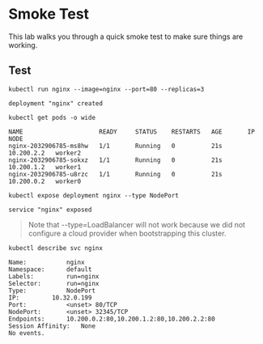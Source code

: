 # Smoke Test

This lab walks you through a quick smoke test to make sure things are working.

## Test

```
kubectl run nginx --image=nginx --port=80 --replicas=3
```

```
deployment "nginx" created
```

```
kubectl get pods -o wide
```
```
NAME                     READY     STATUS    RESTARTS   AGE       IP           NODE
nginx-2032906785-ms8hw   1/1       Running   0          21s       10.200.2.2   worker2
nginx-2032906785-sokxz   1/1       Running   0          21s       10.200.1.2   worker1
nginx-2032906785-u8rzc   1/1       Running   0          21s       10.200.0.2   worker0
```

```
kubectl expose deployment nginx --type NodePort
```

```
service "nginx" exposed
```

> Note that --type=LoadBalancer will not work because we did not configure a cloud provider when bootstrapping this cluster.


```
kubectl describe svc nginx
```
```
Name:			nginx
Namespace:		default
Labels:			run=nginx
Selector:		run=nginx
Type:			NodePort
IP:			10.32.0.199
Port:			<unset>	80/TCP
NodePort:		<unset>	32345/TCP
Endpoints:		10.200.0.2:80,10.200.1.2:80,10.200.2.2:80
Session Affinity:	None
No events.
```